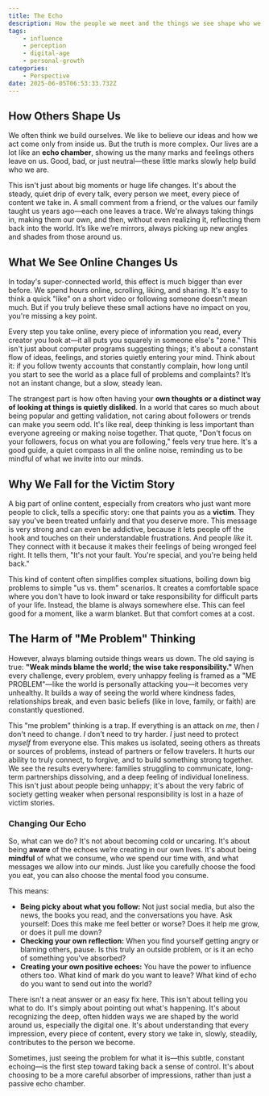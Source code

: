 ```yaml
---
title: The Echo
description: How the people we meet and the things we see shape who we are.
tags:
    - influence
    - perception
    - digital-age
    - personal-growth
categories:
    - Perspective
date: 2025-06-05T06:53:33.732Z
---
```


## How Others Shape Us

We often think we build ourselves. We like to believe our ideas and how we act come only from inside us. But the truth is more complex. Our lives are a lot like an **echo chamber**, showing us the many marks and feelings others leave on us. Good, bad, or just neutral—these little marks slowly help build who we are.

This isn't just about big moments or huge life changes. It's about the steady, quiet drip of every talk, every person we meet, every piece of content we take in. A small comment from a friend, or the values our family taught us years ago—each one leaves a trace. We're always taking things in, making them our own, and then, without even realizing it, reflecting them back into the world. It’s like we’re mirrors, always picking up new angles and shades from those around us.


## What We See Online Changes Us

In today's super-connected world, this effect is much bigger than ever before. We spend hours online, scrolling, liking, and sharing. It's easy to think a quick "like" on a short video or following someone doesn't mean much. But if you truly believe these small actions have no impact on you, you're missing a key point.

Every step you take online, every piece of information you read, every creator you look at—it all puts you squarely in someone else's "zone." This isn't just about computer programs suggesting things; it's about a constant flow of ideas, feelings, and stories quietly entering your mind. Think about it: if you follow twenty accounts that constantly complain, how long until you start to see the world as a place full of problems and complaints? It’s not an instant change, but a slow, steady lean.

The strangest part is how often having your **own thoughts or a distinct way of looking at things is quietly disliked**. In a world that cares so much about being popular and getting validation, not caring about followers or trends can make you seem odd. It's like real, deep thinking is less important than everyone agreeing or making noise together. That quote, "Don't focus on your followers, focus on what you are following," feels very true here. It's a good guide, a quiet compass in all the online noise, reminding us to be mindful of what we invite into our minds.


## Why We Fall for the Victim Story

A big part of online content, especially from creators who just want more people to click, tells a specific story: one that paints you as a **victim**. They say you've been treated unfairly and that you deserve more. This message is very strong and can even be addictive, because it lets people off the hook and touches on their understandable frustrations. And people *like* it. They connect with it because it makes their feelings of being wronged feel right. It tells them, "It's not your fault. You're special, and you're being held back."

This kind of content often simplifies complex situations, boiling down big problems to simple "us vs. them" scenarios. It creates a comfortable space where you don't have to look inward or take responsibility for difficult parts of your life. Instead, the blame is always somewhere else. This can feel good for a moment, like a warm blanket. But that comfort comes at a cost.

## The Harm of "Me Problem" Thinking

However, always blaming outside things wears us down. The old saying is true: **"Weak minds blame the world; the wise take responsibility."** When every challenge, every problem, every unhappy feeling is framed as a "ME PROBLEM"—like the world is personally attacking you—it becomes very unhealthy. It builds a way of seeing the world where kindness fades, relationships break, and even basic beliefs (like in love, family, or faith) are constantly questioned.

This "me problem" thinking is a trap. If everything is an attack on *me*, then *I* don't need to change. *I* don't need to try harder. *I* just need to protect *myself* from everyone else. This makes us isolated, seeing others as threats or sources of problems, instead of partners or fellow travelers. It hurts our ability to truly connect, to forgive, and to build something strong together. We see the results everywhere: families struggling to communicate, long-term partnerships dissolving, and a deep feeling of individual loneliness. This isn't just about people being unhappy; it's about the very fabric of society getting weaker when personal responsibility is lost in a haze of victim stories.


### Changing Our Echo

So, what can we do? It's not about becoming cold or uncaring. It's about being **aware** of the echoes we’re creating in our own lives. It's about being **mindful** of what we consume, who we spend our time with, and what messages we allow into our minds. Just like you carefully choose the food you eat, you can also choose the mental food you consume.

This means:

* **Being picky about what you follow:** Not just social media, but also the news, the books you read, and the conversations you have. Ask yourself: Does this make me feel better or worse? Does it help me grow, or does it pull me down?
* **Checking your own reflection:** When you find yourself getting angry or blaming others, pause. Is this truly an outside problem, or is it an echo of something you've absorbed?
* **Creating your own positive echoes:** You have the power to influence others too. What kind of mark do you want to leave? What kind of echo do you want to send out into the world?

There isn't a neat answer or an easy fix here. This isn't about telling you what to do. It's simply about pointing out what's happening. It's about recognizing the deep, often hidden ways we are shaped by the world around us, especially the digital one. It's about understanding that every impression, every piece of content, every story we take in, slowly, steadily, contributes to the person we become.

Sometimes, just seeing the problem for what it is—this subtle, constant echoing—is the first step toward taking back a sense of control. It's about choosing to be a more careful absorber of impressions, rather than just a passive echo chamber.